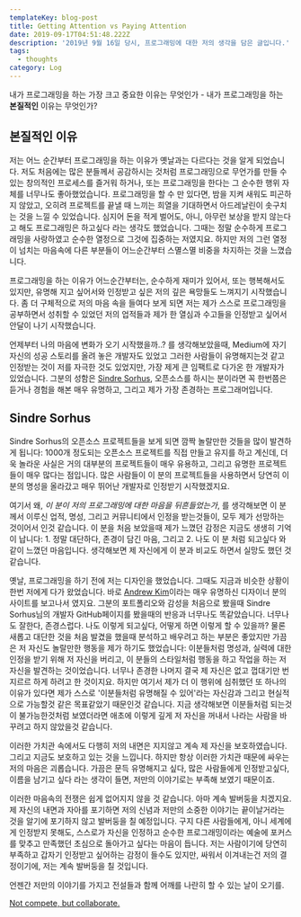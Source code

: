 ```yaml
---
templateKey: blog-post
title: Getting Attention vs Paying Attention
date: 2019-09-17T04:51:48.222Z
description: '2019년 9월 16일 당시, 프로그래밍에 대한 저의 생각을 담은 글입니다.'
tags:
  - thoughts
category: Log
---
```

내가 프로그래밍을 하는 가장 크고 중요한 이유는 무엇인가 - 내가 프로그래밍을 하는 **본질적인** 이유는 무엇인가?

## 본질적인 이유

저는 어느 순간부터 프로그래밍을 하는 이유가 옛날과는 다르다는 것을 알게 되었습니다. 저도 처음에는 많은 분들께서 공감하시는 것처럼 프로그래밍으로 무언가를 만들 수 있는 창의적인 프로세스를 즐거워 하거나, 또는 프로그래밍을 한다는 그 순수한 행위 자체를 너무나도 좋아했었습니다. 프로그래밍을 할 수 만 있다면, 밤을 지켜 새워도 피곤하지 않았고, 오히려 프로젝트를 끝낼 때 느끼는 희열을 기대하면서 아드레날린이 솟구치는 것을 느낄 수 있었습니다. 심지어 돈을 적게 벌어도, 아니, 아무런 보상을 받지 않는다고 해도 프로그래밍은 하고싶다 라는 생각도 했었습니다. 그때는 정말 순수하게 프로그래밍을 사랑하였고 순수한 열정으로 그것에 집중하는 저였지요. 하지만 저의 그런 열정이 넘치는 마음속에 다른 부분들이 어느순간부터 스멸스멸 비중을 차지하는 것을 느꼈습니다.

프로그래밍을 하는 이유가 어느순간부터는, 순수하게 재미가 있어서, 또는 행복해서도 있지만, 유명해 지고 싶어서와 인정받고 싶은 저의 깊은 욕망들도 느껴지기 시작했습니다. 좀 더 구체적으로 저의 마음 속을 들여다 보게 되면 저는 제가 스스로 프로그래밍을 공부하면서 성취할 수 있었던 저의 업적들과 제가 한 열심과 수고들을 인정받고 싶어서 안달이 나기 시작했습니다.

언제부터 나의 마음에 변화가 오기 시작했을까..? 를 생각해보았을때, Medium에 자기 자신의 성공 스토리를 올려 놓은 개발자도 있었고 그러한 사람들이 유명해지는것 같고 인정받는 것이 저를 자극한 것도 있었지만, 가장 제게 큰 임팩트로 다가온 한 개발자가 있었습니다. 그분의 성함은 [Sindre Sorhus](https://sindresorhus.com/), 오픈소스를 하시는 분이라면 꼭 한번쯤은 듣거나 경험을 해본 매우 유명하고, 그리고 제가 가장 존경하는 프로그래머입니다.

## Sindre Sorhus

Sindre Sorhus의 오픈소스 프로젝트들을 보게 되면 깜짝 놀랄만한 것들을 많이 발견하게 됩니다: 1000개 정도되는 오픈소스 프로젝트를 직접 만들고 유지를 하고 계신데, 더욱 놀라운 사실은 거의 대부분의 프로젝트들이 매우 유용하고, 그리고 유명한 프로젝트들이 매우 많다는 점입니다. 많은 사람들이 이 분의 프로젝트들을 사용하면서 당연히 이 분의 명성을 올라갔고 매우 뛰어난 개발자로 인정받기 시작했겠지요. 

여기서 왜, _이 분이 저의 프로그래밍에 대한 마음을 뒤흔들었는가_, 를 생각해보면 이 분께서 이루신 업적, 명성, 그리고 커뮤니티에서 인정을 받는것들이, 모두 제가 선망하는 것이어서 인것 같습니다. 이 분을 처음 보았을때 제가 느꼈던 감정은 지금도 생생히 기억이 납니다: 1. 정말 대단하다, 존경이 담긴 마음, 그리고 2. 나도 이 분 처럼 되고싶다 와 같이 느꼈던 마음입니다. 생각해보면 제 자신에게 이 분과 비교도 하면서 실망도 했던 것 같습니다.

옛날, 프로그래밍을 하기 전에 저는 디자인을 했었습니다. 그때도 지금과 비슷한 상황이 한번 저에게 다가 왔었습니다. 바로 [Andrew Kim](http://www.minimallyminimal.com/)이라는 매우 유명하신 디자이너 분의 사이트를 보고나서 였지요. 그분의 포트폴리오와 감성을 처음으로 봤을때 Sindre Sorhus님의 개발자 GitHub페이지를 봤을때의 반응과 너무나도 똑같았습니다. 너무나도 잘한다, 존경스럽다. 나도 이렇게 되고싶다, 어떻게 하면 이렇게 할 수 있을까? 물론 새롭고 대단한 것을 처음 발겼을 했을때 분석하고 배우려고 하는 부분은 좋았지만 가끔은 저 자신도 놀랄만한 행동을 제가 하기도 했었습니다: 이분들처럼 명성과, 실력에 대한 인정을 받기 위해 저 자신을 버리고, 이 분들의 스타일처럼 행동을 하고 작업을 하는 저 자신을 발견하는 것이었습니다. 너무나 존경한 나머지 결국 제 자신은 없고 껍대기만 번지르르 하게 하려고 한 것이지요. 하지만 여기서 제가 더 이 행위에 심취했던 또 하나의 이유가 있다면 제가 스스로 '이분들처럼 유명해질 수 있어'라는 자신감과 그리고 현실적으로 가능할것 같은 목표같았기 때문인것 같습니다. 지금 생각해보면 이분들처럼 되는것이 불가능한것처럼 보였더라면 애초에 이렇게 깊게 저 자신을 꺼내서 나라는 사람을 바꾸려고 하지 않았을것 같습니다.

이러한 가치관 속에서도 다행히 저의 내면은 지지않고 계속 제 자신을 보호하였습니다. 그리고 지금도 보호하고 있는 것을 느낍니다. 하지만 항상 이러한 가치관 때문에 싸우는 저의 마음은 괴롭습니다. 가끔은 문득 유명해지고 싶다, 많은 사람들에게 인정받고싶다, 이름을 남기고 싶다 라는 생각이 들면, 저만의 이야기로는 부족해 보였기 때문이죠.

이러한 마음속의 전쟁은 쉽게 없어지지 않을 것 같습니다. 아마 계속 발버둥을 치겠지요. 제 자신의 내면과 자아를 포기하면 저의 신념과 저만의 소중한 이야기는 끝이날거라는 것을 알기에 포기하지 않고 발버둥을 칠 예정입니다. 구지 다른 사람들에게, 아니 세계에게 인정받지 못해도, 스스로가 자신을 인정하고 순수한 프로그래밍이라는 예술에 포커스를 맞추고 만족했던 초심으로 돌아가고 싶다는 마음이 듭니다. 저는 사람이기에 당연히 부족하고 갑자기 인정받고 싶어하는 감정이 들수도 있지만, 싸워서 이겨내는건 저의 결정이기에, 저는 계속 발버둥을 칠 것입니다.

언젠간 저만의 이야기를 가지고 전설들과 함께 어깨를 나란히 할 수 있는 날이 오기를.

[Not compete, but collaborate.](https://youtu.be/3VTsIju1dLI)

